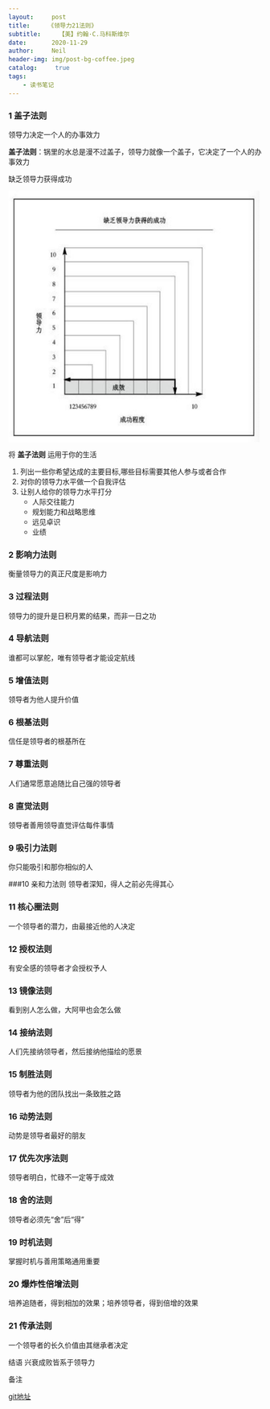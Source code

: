 ```yaml
---
layout:     post
title:     《领导力21法则》
subtitle:	  【美】约翰·C.马科斯维尔
date:       2020-11-29
author:     Neil
header-img: img/post-bg-coffee.jpeg
catalog: 	 true
tags:
    - 读书笔记
---
```


### 1 盖子法则
领导力决定一个人的办事效力

**盖子法则**：锅里的水总是漫不过盖子，领导力就像一个盖子，它决定了一个人的办事效力

缺乏领导力获得成功

<img src="/img/local/缺乏领导力获得的成功.jpg" width="500" height="500" align="middle" />

将  **盖子法则**  运用于你的生活

1. 列出一些你希望达成的主要目标,哪些目标需要其他人参与或者合作<br />
2. 对你的领导力水平做一个自我评估<br />
3. 让别人给你的领导力水平打分
	- 人际交往能力
	- 规划能力和战略思维
	- 远见卓识
	- 业绩

### 2 影响力法则
衡量领导力的真正尺度是影响力

### 3 过程法则
领导力的提升是日积月累的结果，而非一日之功

### 4 导航法则
谁都可以掌舵，唯有领导者才能设定航线

### 5 增值法则
领导者为他人提升价值

### 6 根基法则
信任是领导者的根基所在

### 7 尊重法则
人们通常愿意追随比自己强的领导者

### 8 直觉法则
领导者善用领导直觉评估每件事情

### 9 吸引力法则
你只能吸引和那你相似的人

###10 亲和力法则
领导者深知，得人之前必先得其心

### 11 核心圈法则
一个领导者的潜力，由最接近他的人决定

### 12 授权法则
有安全感的领导者才会授权予人

### 13 镜像法则
看到别人怎么做，大阿甲也会怎么做

### 14 接纳法则
人们先接纳领导者，然后接纳他描绘的愿景

### 15 制胜法则
领导者为他的团队找出一条致胜之路

### 16 动势法则
动势是领导者最好的朋友

### 17 优先次序法则
领导者明白，忙碌不一定等于成效

### 18 舍的法则
领导者必须先“舍”后“得”

### 19 时机法则
掌握时机与善用策略通用重要

### 20 爆炸性倍增法则
培养追随者，得到相加的效果；培养领导者，得到倍增的效果

### 21 传承法则
一个领导者的长久价值由其继承者决定

结语 兴衰成败皆系于领导力

备注

[git地址](https://github.com/zhuhao528/book.git)



